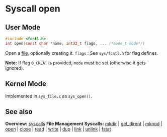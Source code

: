 # Syscall open

## User Mode

```C
#include <fcntl.h>
int open(const char *name, int32_t flags, ... /*mode_t mode*/)
```


Open a [file](../file_system/file.md), optionally creating it.
`flags` : See `sys/fcntl.h` for flag defines.

**Note:** If flag `O_CREAT` is provided, `mode` must be set (otherwise it gets ignored).


## Kernel Mode

Implemented in `sys_file.c` as `sys_open()`. 

## See also

**Overview:** [syscalls](syscalls.md)
**File Management Syscalls:**
[mkdir](mkdir.md) | [get_dirent](get_dirent.md) | [mknod](mknod.md) | [open](open.md) | [close](close.md) | [read](read.md) | [write](write.md) | [dup](dup.md) | [link](link.md) | [unlink](unlink.md) | [fstat](fstat.md)
